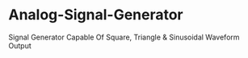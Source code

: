 # Analog-Signal-Generator
Signal Generator Capable Of Square, Triangle &amp; Sinusoidal Waveform Output
